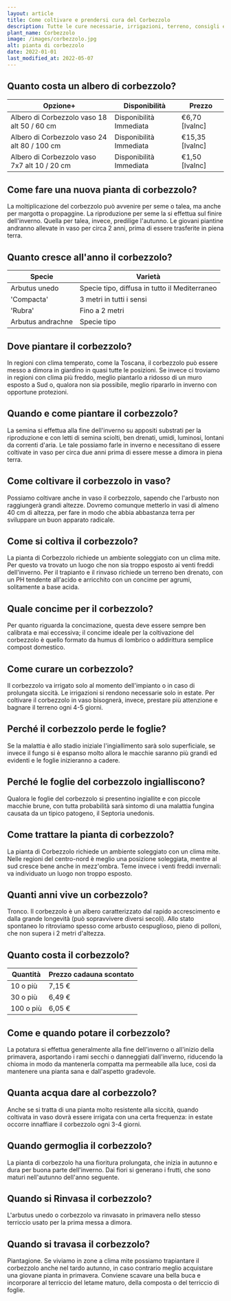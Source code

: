 ```yaml
---
layout: article
title: Come coltivare e prendersi cura del Corbezzolo
description: Tutte le cure necessarie, irrigazioni, terreno, consigli e molto altro sulla coltivazione del Corbezzolo
plant_name: Corbezzolo
image: /images/corbezzolo.jpg
alt: pianta di corbezzolo
date: 2022-01-01
last_modified_at: 2022-05-07
---
```


## Quanto costa un albero di corbezzolo?

|                                    Opzione+|          Disponibilità|         Prezzo|
|--------------------------------------------|-----------------------|---------------|
| Albero di Corbezzolo vaso 18 alt 50 / 60 cm|Disponibilità Immediata| €6,70 [IvaInc]|
|Albero di Corbezzolo vaso 24 alt 80 / 100 cm|Disponibilità Immediata|€15,35 [IvaInc]|
|Albero di Corbezzolo vaso 7x7 alt 10 / 20 cm|Disponibilità Immediata| €1,50 [IvaInc]|

## Come fare una nuova pianta di corbezzolo?

La moltiplicazione del corbezzolo può avvenire per seme o talea, ma anche per margotta o propaggine. La riproduzione per seme la si effettua sul finire dell'inverno. Quella per talea, invece, predilige l'autunno. Le giovani piantine andranno allevate in vaso per circa 2 anni, prima di essere trasferite in piena terra.

## Quanto cresce all'anno il corbezzolo?

|           Specie|                                      Varietà|
|-----------------|---------------------------------------------|
|    Arbutus unedo|Specie tipo, diffusa in tutto il Mediterraneo|
|       'Compacta'|                     3 metri in tutti i sensi|
|          'Rubra'|                               Fino a 2 metri|
|Arbutus andrachne|                                  Specie tipo|

## Dove piantare il corbezzolo?

In regioni con clima temperato, come la Toscana, il corbezzolo può essere messo a dimora in giardino in quasi tutte le posizioni. Se invece ci troviamo in regioni con clima più freddo, meglio piantarlo a ridosso di un muro esposto a Sud o, qualora non sia possibile, meglio ripararlo in inverno con opportune protezioni.

## Quando e come piantare il corbezzolo?

La semina si effettua alla fine dell'inverno su appositi substrati per la riproduzione e con letti di semina sciolti, ben drenati, umidi, luminosi, lontani da correnti d'aria. Le tale possiamo farle in inverno e necessitano di essere coltivate in vaso per circa due anni prima di essere messe a dimora in piena terra.

## Come coltivare il corbezzolo in vaso?

 Possiamo coltivare anche in vaso il corbezzolo, sapendo che l'arbusto non raggiungerà grandi altezze. Dovremo comunque metterlo in vasi di almeno 40 cm di altezza, per fare in modo che abbia abbastanza terra per sviluppare un buon apparato radicale.

## Come si coltiva il corbezzolo?

La pianta di Corbezzolo richiede un ambiente soleggiato con un clima mite. Per questo va trovato un luogo che non sia troppo esposto ai venti freddi dell'inverno. Per il trapianto e il rinvaso richiede un terreno ben drenato, con un PH tendente all'acido e arricchito con un concime per agrumi, solitamente a base acida.

## Quale concime per il corbezzolo?

Per quanto riguarda la concimazione, questa deve essere sempre ben calibrata e mai eccessiva; il concime ideale per la coltivazione del corbezzolo è quello formato da humus di lombrico o addirittura semplice compost domestico.

## Come curare un corbezzolo?

Il corbezzolo va irrigato solo al momento dell'impianto o in caso di prolungata siccità. Le irrigazioni si rendono necessarie solo in estate. Per coltivare il corbezzolo in vaso bisognerà, invece, prestare più attenzione e bagnare il terreno ogni 4-5 giorni.

## Perché il corbezzolo perde le foglie?

 Se la malattia è allo stadio iniziale l'ingiallimento sarà solo superficiale, se invece il fungo si è espanso molto allora le macchie saranno più grandi ed evidenti e le foglie inizieranno a cadere.

## Perché le foglie del corbezzolo ingialliscono?

Qualora le foglie del corbezzolo si presentino ingiallite e con piccole macchie brune, con tutta probabilità sarà sintomo di una malattia fungina causata da un tipico patogeno, il Septoria unedonis.

## Come trattare la pianta di corbezzolo?

La pianta di Corbezzolo richiede un ambiente soleggiato con un clima mite. Nelle regioni del centro-nord è meglio una posizione soleggiata, mentre al sud cresce bene anche in mezz'ombra. Teme invece i venti freddi invernali: va individuato un luogo non troppo esposto.

## Quanti anni vive un corbezzolo?

Tronco. Il corbezzolo è un albero caratterizzato dal rapido accrescimento e dalla grande longevità (può sopravvivere diversi secoli). Allo stato spontaneo lo ritroviamo spesso come arbusto cespuglioso, pieno di polloni, che non supera i 2 metri d'altezza.

## Quanto costa il corbezzolo?

| Quantità|Prezzo cadauna scontato|
|---------|-----------------------|
| 10 o più|                 7,15 €|
| 30 o più|                 6,49 €|
|100 o più|                 6,05 €|

## Come e quando potare il corbezzolo?

La potatura si effettua generalmente alla fine dell'inverno o all'inizio della primavera, asportando i rami secchi o danneggiati dall'inverno, riducendo la chioma in modo da mantenerla compatta ma permeabile alla luce, così da mantenere una pianta sana e dall'aspetto gradevole.

## Quanta acqua dare al corbezzolo?

 Anche se si tratta di una pianta molto resistente alla siccità, quando coltivata in vaso dovrà essere irrigata con una certa frequenza: in estate occorre innaffiare il corbezzolo ogni 3-4 giorni.

## Quando germoglia il corbezzolo?

La pianta di corbezzolo ha una fioritura prolungata, che inizia in autunno e dura per buona parte dell'inverno. Dai fiori si generano i frutti, che sono maturi nell'autunno dell'anno seguente.

## Quando si Rinvasa il corbezzolo?

 L'arbutus unedo o corbezzolo va rinvasato in primavera nello stesso terriccio usato per la prima messa a dimora.

## Quando si travasa il corbezzolo?

Piantagione. Se viviamo in zone a clima mite possiamo trapiantare il corbezzolo anche nel tardo autunno, in caso contrario meglio acquistare una giovane pianta in primavera. Conviene scavare una bella buca e incorporare al terriccio del letame maturo, della composta o del terriccio di foglie.

